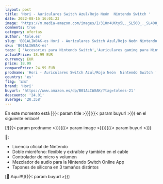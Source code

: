 ```yaml
---
layout: post
title: 'Hori - Auriculares Switch Azul/Rojo Neón  Nintendo Switch '
date: 2022-08-16 16:01:23
image: 'https://m.media-amazon.com/images/I/310n4UKty5L._SL500_._SL400_.jpg'
comments: true
category: ofertas
author: 'tole.es'
slug: 'B01ALIW8AK-es Hori - Auriculares Switch Azul/Rojo Neón Nintendo Switch'
sku: 'B01ALIW8AK-es'
tags: [ 'Accesorios para Nintendo Switch','Auriculares gaming para Nintendo Switch','Hardware y juegos para Nintendo Switch','Videojuegos','hori','nintendo','🇪🇸', ]
actualPrice: 18.99 EUR
currency: EUR
price: 18.99
comparePrice: 24.99 EUR
prodname: 'Hori - Auriculares Switch Azul/Rojo Neón  Nintendo Switch '
country: 'es'
flag: '🇪🇸'
brand: 'Hori'
buyurl: 'https://www.amazon.es/dp/B01ALIW8AK/?tag=tolees-21'
descuento: '24.01'
average: '20.358'
---
```


En este momento está [{{< param title >}}]({{< param buyurl >}}) en el siguiente enlace!

[![{{< param prodname >}}]({{< param image >}})]({{< param buyurl >}})

🔎:

- Licencia oficial de Nintendo
- Doble micrófono: flexible y extraíble y también en el cable
- Controlador de micro y volumen
- Mezclador de audio para la Nintendo Switch Online App
- Tapones de silicona en 3 tamaños distintos

[🛒 Aquí!!!]({{< param buyurl >}})
